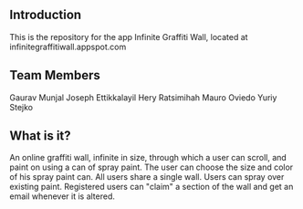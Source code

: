 Introduction
------------

This is the repository for the app Infinite Graffiti Wall, located at infinitegraffitiwall.appspot.com

Team Members
------------
Gaurav Munjal
Joseph Ettikkalayil
Hery Ratsimihah
Mauro Oviedo
Yuriy Stejko

What is it?
-----------

An online graffiti wall, infinite in size, through which a user can scroll, and paint on using a can of spray paint. The user can choose the size and color of his spray paint can. All users share a single wall. Users can spray over existing paint. Registered users can "claim" a section of the wall and get an email whenever it is altered.
